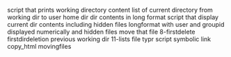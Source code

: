 script that prints working directory
content list of current directory
from working dir to user home dir
dir contents in long format
script that display current dir contents including hidden files
longformat with user and groupid displayed numerically and hidden files
move that file
8-firstdelete
firstdirdeletion
previous working dir
11-lists
file typr script
symbolic link
copy_html
movingfiles

